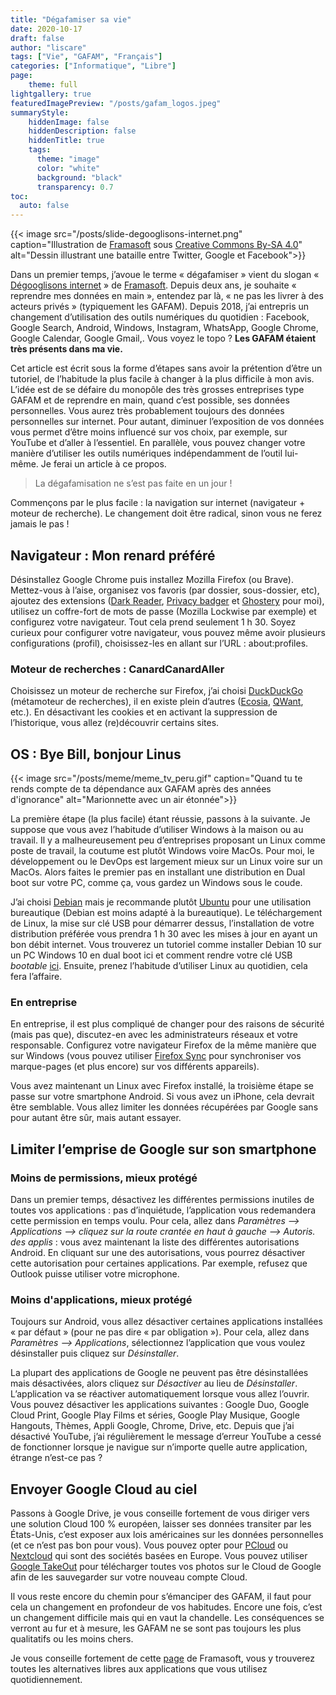 ```yaml
---
title: "Dégafamiser sa vie"
date: 2020-10-17
draft: false
author: "liscare"
tags: ["Vie", "GAFAM", "Français"]
categories: ["Informatique", "Libre"]
page:
    theme: full
lightgallery: true
featuredImagePreview: "/posts/gafam_logos.jpeg"
summaryStyle:
    hiddenImage: false
    hiddenDescription: false
    hiddenTitle: true
    tags:
      theme: "image"
      color: "white"
      background: "black"
      transparency: 0.7
toc:
  auto: false
---
```


{{< image src="/posts/slide-degooglisons-internet.png" caption="Illustration de [Framasoft](https://degooglisons-internet.org/fr/) sous [Creative Commons By-SA 4.0](https://creativecommons.org/licenses/by-sa/4.0/deed.fr)" alt="Dessin illustrant une bataille entre Twitter, Google et Facebook">}}

Dans un premier temps, j’avoue le terme « dégafamiser » vient du slogan « [Dégooglisons internet](https://degooglisons-internet.org/fr/) » de [Framasoft](https://framasoft.org/fr/). Depuis deux ans, je souhaite « reprendre mes données en main », entendez par là, « ne pas les livrer à des acteurs privés » (typiquement les GAFAM). Depuis 2018, j’ai entrepris un changement d’utilisation des outils numériques du quotidien : Facebook, Google Search, Android, Windows, Instagram, WhatsApp, Google Chrome, Google Calendar, Google Gmail,. Vous voyez le topo ? **Les GAFAM étaient très présents dans ma vie.**

Cet article est écrit sous la forme d’étapes sans avoir la prétention d’être un tutoriel, de l’habitude la plus facile à changer à la plus difficile à mon avis. L’idée est de se défaire du monopôle des très grosses entreprises type GAFAM et de reprendre en main, quand c’est possible, ses données personnelles. Vous aurez très probablement toujours des données personnelles sur internet. Pour autant, diminuer l’exposition de vos données vous permet d’être moins influencé sur vos choix, par exemple, sur YouTube et d’aller à l’essentiel. En parallèle, vous pouvez changer votre manière d’utiliser les outils numériques indépendamment de l’outil lui-même. Je ferai un article à ce propos.

>  La dégafamisation ne s’est pas faite en un jour !

Commençons par le plus facile : la navigation sur internet (navigateur + moteur de recherche). Le changement doit être radical, sinon vous ne ferez jamais le pas !

## Navigateur : Mon renard préféré

Désinstallez Google Chrome puis installez Mozilla Firefox (ou Brave). Mettez-vous à l’aise, organisez vos favoris (par dossier, sous-dossier, etc), ajoutez des extensions ([Dark Reader](https://darkreader.org/), [Privacy badger](https://privacybadger.org/) et [Ghostery](https://www.ghostery.com/) pour moi), utilisez un coffre-fort de mots de passe (Mozilla Lockwise par exemple) et configurez votre navigateur. Tout cela prend seulement 1 h 30. Soyez curieux pour configurer votre navigateur, vous pouvez même avoir plusieurs configurations (profil), choisissez-les en allant sur l’URL : about:profiles.

### Moteur de recherches : CanardCanardAller

Choisissez un moteur de recherche sur Firefox, j’ai choisi [DuckDuckGo](https://duckduckgo.com/) (métamoteur de recherches), il en existe plein d’autres ([Ecosia](https://www.ecosia.org/?c=fr), [QWant](https://www.qwant.com/), etc.). En désactivant les cookies et en activant la suppression de l’historique, vous allez (re)découvrir certains sites.

## OS : Bye Bill, bonjour Linus

{{< image src="/posts/meme/meme_tv_peru.gif" caption="Quand tu te rends compte de ta dépendance aux GAFAM après des années d'ignorance" alt="Marionnette avec un air étonnée">}}

La première étape (la plus facile) étant réussie, passons à la suivante. Je suppose que vous avez l’habitude d’utiliser Windows à la maison ou au travail. Il y a malheureusement peu d’entreprises proposant un Linux comme poste de travail, la coutume est plutôt Windows voire MacOs. Pour moi, le développement ou le DevOps est largement mieux sur un Linux voire sur un MacOs. Alors faites le premier pas en installant une distribution en Dual boot sur votre PC, comme ça, vous gardez un Windows sous le coude.

J’ai choisi [Debian](https://www.debian.org/distrib/) mais je recommande plutôt [Ubuntu](https://ubuntu.com/download/desktop) pour une utilisation bureautique (Debian est moins adapté à la bureautique). Le téléchargement de Linux, la mise sur clé USB pour démarrer dessus, l’installation de votre distribution préférée vous prendra 1 h 30 avec les mises à jour en ayant un bon débit internet. Vous trouverez un tutoriel comme installer Debian 10 sur un PC Windows 10 en dual boot ici et comment rendre votre clé USB *bootable* [ici](https://www.howtogeek.com/howto/linux/create-a-bootable-ubuntu-usb-flash-drive-the-easy-way/). Ensuite, prenez l’habitude d’utiliser Linux au quotidien, cela fera l’affaire.

### En entreprise

En entreprise, il est plus compliqué de changer pour des raisons de sécurité (mais pas que), discutez-en avec les administrateurs réseaux et votre responsable. Configurez votre navigateur Firefox de la même manière que sur Windows (vous pouvez utiliser [Firefox Sync](https://support.mozilla.org/fr/kb/configurer-firefox-sync?redirectslug=comment-configurer-firefox-sync&redirectlocale=fr) pour synchroniser vos marque-pages (et plus encore) sur vos différents appareils).

Vous avez maintenant un Linux avec Firefox installé, la troisième étape se passe sur votre smartphone Android. Si vous avez un iPhone, cela devrait être semblable. Vous allez limiter les données récupérées par Google sans pour autant être sûr, mais autant essayer.

## Limiter l’emprise de Google sur son smartphone

### Moins de permissions, mieux protégé

Dans un premier temps, désactivez les différentes permissions inutiles de toutes vos applications : pas d’inquiétude, l’application vous redemandera cette permission en temps voulu. Pour cela, allez dans *Paramètres –> Applications –> cliquez sur la route crantée en haut à gauche –> Autoris. des applis* : vous avez maintenant la liste des différentes autorisations Android. En cliquant sur une des autorisations, vous pourrez désactiver cette autorisation pour certaines applications. Par exemple, refusez que Outlook puisse utiliser votre microphone.

### Moins d'applications, mieux protégé

Toujours sur Android, vous allez désactiver certaines applications installées « par défaut » (pour ne pas dire « par obligation »). Pour cela, allez dans *Paramètres –> Applications*, sélectionnez l’application que vous voulez désinstaller puis cliquez sur *Désinstaller*.

La plupart des applications de Google ne peuvent pas être désinstallées mais désactivées, alors cliquez sur *Désactiver* au lieu de *Désinstaller*. L’application va se réactiver automatiquement lorsque vous allez l’ouvrir. Vous pouvez désactiver les applications suivantes : Google Duo, Google Cloud Print, Google Play Films et séries, Google Play Musique, Google Hangouts, Thèmes, Appli Google, Chrome, Drive, etc. Depuis que j’ai désactivé YouTube, j’ai régulièrement le message d’erreur YouTube a cessé de fonctionner lorsque je navigue sur n’importe quelle autre application, étrange n’est-ce pas ?

## Envoyer Google Cloud au ciel

Passons à Google Drive, je vous conseille fortement de vous diriger vers une solution Cloud 100 % européen, laisser ses données transiter par les États-Unis, c’est exposer aux lois américaines sur les données personnelles (et ce n’est pas bon pour vous). Vous pouvez opter pour [PCloud](https://www.pcloud.com/fr/eu) ou [Nextcloud](https://nextcloud.com/) qui sont des sociétés basées en Europe. Vous pouvez utiliser [Google TakeOut](https://takeout.google.com/) pour télécharger toutes vos photos sur le Cloud de Google afin de les sauvegarder sur votre nouveau compte Cloud.

Il vous reste encore du chemin pour s’émanciper des GAFAM, il faut pour cela un changement en profondeur de vos habitudes. Encore une fois, c’est un changement difficile mais qui en vaut la chandelle. Les conséquences se verront au fur et à mesure, les GAFAM ne se sont pas toujours les plus qualitatifs ou les moins chers.

Je vous conseille fortement de cette [page](https://degooglisons-internet.org/fr/alternatives) de Framasoft, vous y trouverez toutes les alternatives libres aux applications que vous utilisez quotidiennement.